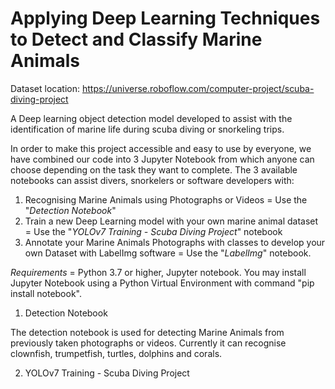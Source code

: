 # Applying Deep Learning Techniques to Detect and Classify Marine Animals

Dataset location: https://universe.roboflow.com/computer-project/scuba-diving-project

A Deep learning object detection model developed to assist with the identification of marine life during scuba diving or snorkeling trips.

In order to make this project accessible and easy to use by everyone, we have combined our code into 3 Jupyter Notebook from which anyone can choose depending on the task they want to complete.
The 3 available notebooks can assist divers, snorkelers or software developers with:
1. Recognising Marine Animals using Photographs or Videos = Use the "_Detection Notebook_"
2. Train a new Deep Learning model with your own marine animal dataset = Use the "_YOLOv7 Training - Scuba Diving Project_" notebook
3. Annotate your Marine Animals Photographs with classes to develop your own Dataset with LabelImg software = Use the "_LabelImg_" notebook.

*Requirements* = Python 3.7 or higher, Jupyter notebook. You may install Jupyter Notebook using a Python Virtual Environment with command "pip install notebook".

1. Detection Notebook

The detection notebook is used for detecting Marine Animals from previously taken photographs or videos. Currently it can recognise clownfish, trumpetfish, turtles, dolphins and corals.


2. YOLOv7 Training - Scuba Diving Project

